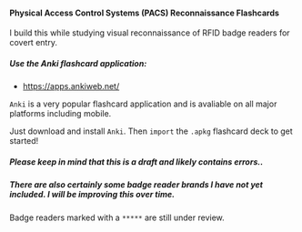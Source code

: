 #### Physical Access Control Systems (PACS) Reconnaissance Flashcards

I build this while studying visual reconnaissance of RFID badge readers for covert entry.

##### Use the Anki flashcard application:
- https://apps.ankiweb.net/

`Anki` is a very popular flashcard application and is avaliable on all major platforms including mobile.

Just download and install `Anki`. Then `import` the `.apkg` flashcard deck to get started!

##### Please keep in mind that this is a draft and likely contains errors..
##### There are also certainly some badge reader brands I have not yet included. I will be improving this over time.

Badge readers marked with a `*****` are still under review.
